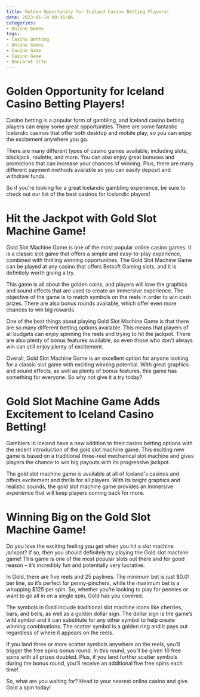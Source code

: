 ```yaml
---
title: Golden Opportunity for Iceland Casino Betting Players!
date: 2023-01-14 00:36:06
categories:
- Online Games
tags:
- Casino Betting
- Online Games
- Casino Game
- Casino Game
- Baccarat Site
---
```



#  Golden Opportunity for Iceland Casino Betting Players!

Casino betting is a popular form of gambling, and Iceland casino betting players can enjoy some great opportunities. There are some fantastic Icelandic casinos that offer both desktop and mobile play, so you can enjoy the excitement anywhere you go.

There are many different types of casino games available, including slots, blackjack, roulette, and more. You can also enjoy great bonuses and promotions that can increase your chances of winning. Plus, there are many different payment methods available so you can easily deposit and withdraw funds.

So if you're looking for a great Icelandic gambling experience, be sure to check out our list of the best casinos for Icelandic players!

#  Hit the Jackpot with Gold Slot Machine Game!

Gold Slot Machine Game is one of the most popular online casino games. It is a classic slot game that offers a simple and easy-to-play experience, combined with thrilling winning opportunities. The Gold Slot Machine Game can be played at any casino that offers Betsoft Gaming slots, and it is definitely worth giving a try.

This game is all about the golden coins, and players will love the graphics and sound effects that are used to create an immersive experience. The objective of the game is to match symbols on the reels in order to win cash prizes. There are also bonus rounds available, which offer even more chances to win big rewards.

One of the best things about playing Gold Slot Machine Game is that there are so many different betting options available. This means that players of all budgets can enjoy spinning the reels and trying to hit the jackpot. There are also plenty of bonus features available, so even those who don't always win can still enjoy plenty of excitement.

Overall, Gold Slot Machine Game is an excellent option for anyone looking for a classic slot game with exciting winning potential. With great graphics and sound effects, as well as plenty of bonus features, this game has something for everyone. So why not give it a try today?

#  Gold Slot Machine Game Adds Excitement to Iceland Casino Betting!

Gamblers in Iceland have a new addition to their casino betting options with the recent introduction of the gold slot machine game. This exciting new game is based on a traditional three-reel mechanical slot machine and gives players the chance to win big payouts with its progressive jackpot.

The gold slot machine game is available at all of Iceland's casinos and offers excitement and thrills for all players. With its bright graphics and realistic sounds, the gold slot machine game provides an immersive experience that will keep players coming back for more.

#  Winning Big on the Gold Slot Machine Game!

Do you love the exciting feeling you get when you hit a slot machine jackpot? If so, then you should definitely try playing the Gold slot machine game! This game is one of the most popular slots out there and for good reason – it’s incredibly fun and potentially very lucrative.

In Gold, there are five reels and 25 paylines. The minimum bet is just $0.01 per line, so it’s perfect for penny-pinchers, while the maximum bet is a whopping $125 per spin. So, whether you’re looking to play for pennies or want to go all in on a single spin, Gold has you covered.

The symbols in Gold include traditional slot machine icons like cherries, bars, and bells, as well as a golden dollar sign. The dollar sign is the game’s wild symbol and it can substitute for any other symbol to help create winning combinations. The scatter symbol is a golden ring and it pays out regardless of where it appears on the reels.

If you land three or more scatter symbols anywhere on the reels, you’ll trigger the free spins bonus round. In this round, you’ll be given 10 free spins with all prizes doubled. Plus, if you land further scatter symbols during the bonus round, you’ll receive an additional five free spins each time!

So, what are you waiting for? Head to your nearest online casino and give Gold a spin today!